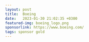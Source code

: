 ```yaml
---
layout: post
title:  Boeing
date:   2023-01-30 21:02:35 +0300
featured-img: boeing_logo.png
sponsorlink: https://www.boeing.com/
tags: sponsor gold
---
```

